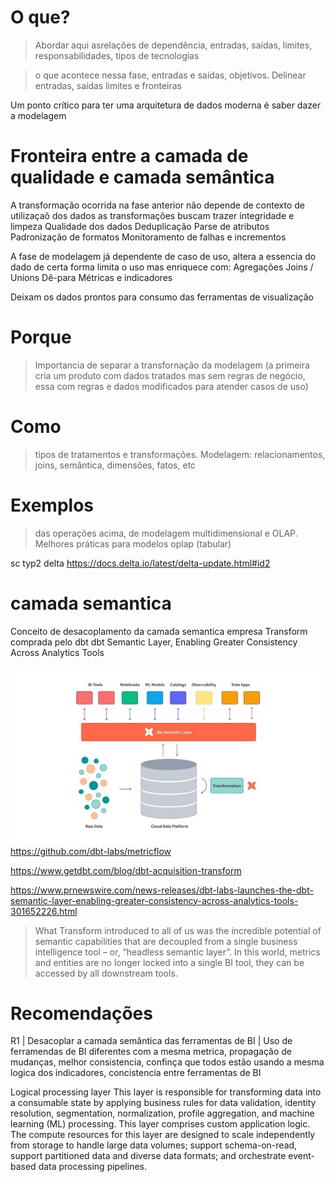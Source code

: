 # O que?
> Abordar aqui asrelações de dependência, entradas, saídas, limites, responsabilidades, tipos de tecnologias

> o que acontece nessa fase, entradas e saídas, objetivos. Delinear entradas, saídas limites e fronteiras

Um ponto crítico para ter uma arquitetura de dados moderna é saber dazer a modelagem

# Fronteira entre a camada de qualidade e camada semântica
A transformação ocorrida na fase anterior não depende de contexto de utilizaçaõ dos dados as transformações buscam trazer integridade e limpeza
Qualidade dos dados
Deduplicação
Parse de atributos
Padronização de formatos
Monitoramento de falhas e incrementos

A fase de modelagem já dependente de caso de uso, altera a essencia do dado de certa forma limita o uso mas enriquece com:
Agregações
Joins / Unions
Dê-para
Métricas e indicadores

Deixam os dados prontos para consumo das ferramentas de visualização




# Porque
> Importancia de separar a transfornação da modelagem (a primeira cria um produto com dados tratados mas sem regras de negócio, essa com regras e dados modificados para atender casos de uso)

# Como
> tipos de tratamentos e transformações. Modelagem: relacionamentos, joins, semântica, dimensões, fatos, etc

# Exemplos
> das operações acima, de modelagem multidimensional e OLAP. Melhores práticas para modelos oplap (tabular)

sc typ2 delta 
https://docs.delta.io/latest/delta-update.html#id2


# camada semantica
Conceito de desacoplamento da camada semantica empresa Transform comprada pelo dbt 
dbt Semantic Layer, Enabling Greater Consistency Across Analytics Tools

![Alt text](image.png)
https://github.com/dbt-labs/metricflow

https://www.getdbt.com/blog/dbt-acquisition-transform

https://www.prnewswire.com/news-releases/dbt-labs-launches-the-dbt-semantic-layer-enabling-greater-consistency-across-analytics-tools-301652226.html

>What Transform introduced to all of us was the incredible potential of semantic capabilities that are decoupled from a single business intelligence tool – or, “headless semantic layer”. In this world, metrics and entities are no longer locked into a single BI tool, they can be accessed by all downstream tools. 



# Recomendações
R1 | Desacoplar a camada semântica das ferramentas de BI | Uso de ferramendas de BI diferentes com a mesma metrica, propagação de mudanças, melhor consistencia, confinça que todos estão usando a mesma logica dos indicadores, concistencia entre ferramentas de BI




Logical processing layer
This layer is responsible for transforming data into a consumable state by applying business rules for data validation, identity resolution, segmentation, normalization, profile aggregation, and machine learning (ML) processing. This layer comprises custom application logic. The compute resources for this layer are designed to scale independently from storage to handle large data volumes; support schema-on-read, support partitioned data and diverse data formats; and orchestrate event-based data processing pipelines.